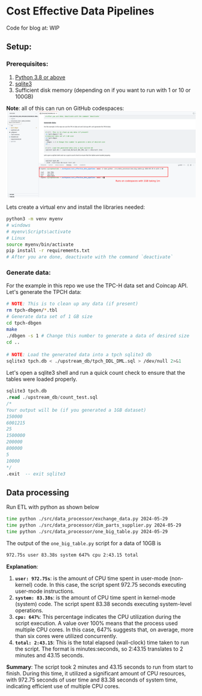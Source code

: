# Cost Effective Data Pipelines

Code for blog at: WIP

## Setup:

### Prerequisites:

1. [Python 3.8 or above](https://www.python.org/downloads/)
2. [sqlite3](https://www.sqlite.org/index.html)
3. Sufficient disk memory (depending on if you want to run with 1 or 10 or 100GB)

**Note**: all of this can run on GitHub codespaces: ![Codespace](./assets/cs.png)

Lets create a virtual env and install the libraries needed:

```bash
python3 -m venv myenv
# windows
# myenv\Scripts\activate
# Linux
source myenv/bin/activate
pip install -r requirements.txt
# After you are done, deactivate with the command `deactivate`
```

### Generate data:

For the example in this repo we use the TPC-H data set and Coincap API.
Let's generate the TPCH data:

```bash
# NOTE: This is to clean up any data (if present) 
rm tpch-dbgen/*.tbl
# Generate data set of 1 GB size
cd tpch-dbgen
make
./dbgen -s 1 # Change this number to generate a data of desired size
cd ..

# NOTE: Load the generated data into a tpch sqlite3 db
sqlite3 tpch.db < ./upstream_db/tpch_DDL_DML.sql > /dev/null 2>&1
```

Let's open a sqlite3 shell and run a quick count check to ensure that the tables were loaded properly.

```sql
sqlite3 tpch.db
.read ./upstream_db/count_test.sql
/* 
Your output will be (if you generated a 1GB dataset)
150000
6001215
25
1500000
200000
800000
5
10000
*/
.exit  -- exit sqlite3
```

## Data processing

Run ETL with python as shown below

```bash
time python ./src/data_processor/exchange_data.py 2024-05-29
time python ./src/data_processor/dim_parts_supplier.py 2024-05-29
time python ./src/data_processor/one_big_table.py 2024-05-29
```

The output of the `one_big_table.py` script for a data of 10GB is

```bash
972.75s user 83.38s system 647% cpu 2:43.15 total
```

**Explanation**:

1. **`user: 972.75s`**: is the amount of CPU time spent in user-mode (non-kernel) code. 
    In this case, the script spent 972.75 seconds executing user-mode instructions.
2. **`system: 83.38s`**: is the amount of CPU time spent in kernel-mode (system) code.
    The script spent 83.38 seconds executing system-level operations.
3. **`cpu: 647%`**: This percentage indicates the CPU utilization during the script execution.
    A value over 100% means that the process used multiple CPU cores.
    In this case, 647% suggests that, on average, more than six cores were utilized concurrently.
4. **`total: 2:43.15`**: This is the total elapsed (wall-clock) time taken to run the script.
    The format is minutes:seconds, so 2:43.15 translates to 2 minutes and 43.15 seconds.

**Summary**:
The script took 2 minutes and 43.15 seconds to run from start to finish.
During this time, it utilized a significant amount of CPU resources, with 972.75 seconds of user time and 83.38 seconds of system time, indicating efficient use of multiple CPU cores.

